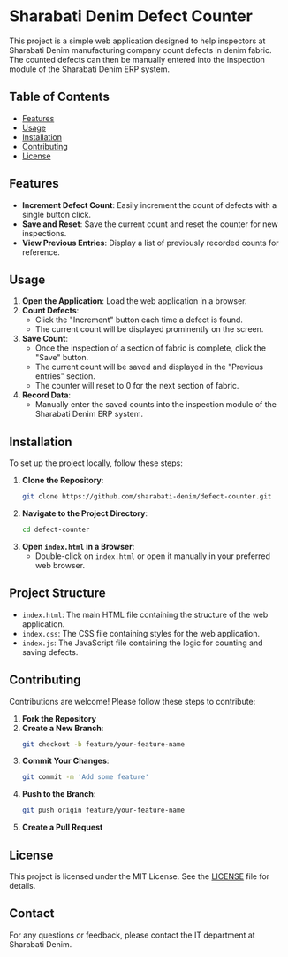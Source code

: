 # Sharabati Denim Defect Counter

This project is a simple web application designed to help inspectors at Sharabati Denim manufacturing company count defects in denim fabric. The counted defects can then be manually entered into the inspection module of the Sharabati Denim ERP system.

## Table of Contents
- [Features](#features)
- [Usage](#usage)
- [Installation](#installation)
- [Contributing](#contributing)
- [License](#license)

## Features
- **Increment Defect Count**: Easily increment the count of defects with a single button click.
- **Save and Reset**: Save the current count and reset the counter for new inspections.
- **View Previous Entries**: Display a list of previously recorded counts for reference.

## Usage
1. **Open the Application**: Load the web application in a browser.
2. **Count Defects**:
   - Click the "Increment" button each time a defect is found.
   - The current count will be displayed prominently on the screen.
3. **Save Count**:
   - Once the inspection of a section of fabric is complete, click the "Save" button.
   - The current count will be saved and displayed in the "Previous entries" section.
   - The counter will reset to 0 for the next section of fabric.
4. **Record Data**:
   - Manually enter the saved counts into the inspection module of the Sharabati Denim ERP system.

## Installation
To set up the project locally, follow these steps:

1. **Clone the Repository**:
    ```bash
    git clone https://github.com/sharabati-denim/defect-counter.git
    ```
2. **Navigate to the Project Directory**:
    ```bash
    cd defect-counter
    ```
3. **Open `index.html` in a Browser**:
    - Double-click on `index.html` or open it manually in your preferred web browser.

## Project Structure
- `index.html`: The main HTML file containing the structure of the web application.
- `index.css`: The CSS file containing styles for the web application.
- `index.js`: The JavaScript file containing the logic for counting and saving defects.

## Contributing
Contributions are welcome! Please follow these steps to contribute:

1. **Fork the Repository**
2. **Create a New Branch**:
    ```bash
    git checkout -b feature/your-feature-name
    ```
3. **Commit Your Changes**:
    ```bash
    git commit -m 'Add some feature'
    ```
4. **Push to the Branch**:
    ```bash
    git push origin feature/your-feature-name
    ```
5. **Create a Pull Request**

## License
This project is licensed under the MIT License. See the [LICENSE](LICENSE) file for details.

## Contact
For any questions or feedback, please contact the IT department at Sharabati Denim.

